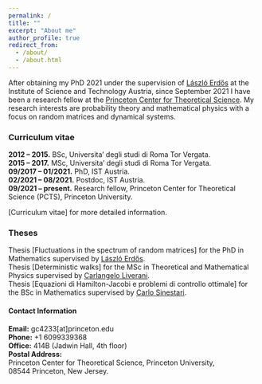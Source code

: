 ```yaml
---
permalink: /
title: ""
excerpt: "About me"
author_profile: true
redirect_from: 
  - /about/
  - /about.html
---
```


After obtaining my PhD 2021 under the supervision of [László Erdős](https://ist.ac.at/en/research/erdoes-group/) at the Institute of Science and Technology Austria, since September 2021 I have been a research fellow at the [Princeton Center for Theoretical Science](https://pcts.princeton.edu). My research interests are probability theory and mathematical physics with a focus on random matrices and dynamical systems.



### **Curriculum vitae**

**2012 – 2015.** BSc, Universita’ degli studi di Roma Tor Vergata.  
**2015 – 2017.** MSc, Universita’ degli studi di Roma Tor Vergata.  
**09/2017 – 01/2021.** PhD, IST Austria.  
**02/2021 – 08/2021.** Postdoc, IST Austria.  
**09/2021 – present.** Research fellow, Princeton Center for Theoretical Science (PCTS), Princeton University.    

[Curriculum vitae] for more detailed information.

### **Theses**

Thesis [Fluctuations in the spectrum of random matrices] for the PhD in Mathematics supervised by [László Erdős](https://ist.ac.at/en/research/erdoes-group/).  
Thesis [Deterministic walks] for the MSc in Theoretical and Mathematical Physics supervised by [Carlangelo Liverani](https://www.mat.uniroma2.it/~liverani/).  
Thesis [Equazioni di Hamilton-Jacobi e problemi di controllo ottimale] for the BSc in Mathematics supervised by [Carlo Sinestari](https://www.mat.uniroma2.it/~sinestra/).  


#### **Contact Information**

**Email:** gc4233[at]princeton.edu  
**Phone:** +1 6099339368   
**Office:** 414B (Jadwin Hall, 4th floor)  
**Postal Address:**    
Princeton Center for Theoretical Science, Princeton University,  
08544 Princeton, New Jersey.  


